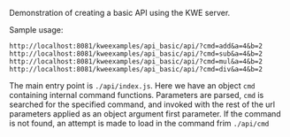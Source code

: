 Demonstration of creating a basic API using the KWE server.

Sample usage:

```
http://localhost:8081/kweexamples/api_basic/api/?cmd=add&a=4&b=2
http://localhost:8081/kweexamples/api_basic/api/?cmd=sub&a=4&b=2
http://localhost:8081/kweexamples/api_basic/api/?cmd=mul&a=4&b=2
http://localhost:8081/kweexamples/api_basic/api/?cmd=div&a=4&b=2
```

The main entry point is `./api/index.js`. Here we have an object `cmd` containing internal command functions. Parameters are parsed, `cmd` is searched
for the specified command, and invoked with the rest of the url parameters applied as an object argument first parameter. If the command is not found,
an attempt is made to load in the command frim `./api/cmd`
